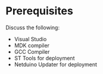 # Prerequisites

Discuss the following:

* Visual Studio
* MDK compiler
* GCC Compiler
* ST Tools for deployment
* Netduino Updater for deployment
